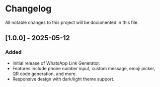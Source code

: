 # Changelog

All notable changes to this project will be documented in this file.

## [1.0.0] - 2025-05-12
### Added
- Initial release of WhatsApp Link Generator.
- Features include phone number input, custom message, emoji picker, QR code generation, and more.
- Responsive design with dark/light theme support.
